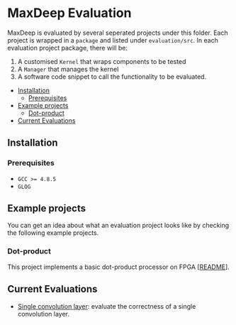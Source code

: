 # MaxDeep Evaluation

MaxDeep is evaluated by several seperated projects under this folder.
Each project is wrapped in a `package` and listed under `evaluation/src`.
In each evaluation project package, there will be:

1. A customised `Kernel` that wraps components to be tested
2. A `Manager` that manages the kernel
3. A software code snippet to call the functionality to be evaluated.

- [Installation](#installation)
  - [Prerequisites](#prerequisites)
- [Example projects](#example-projects)
  - [Dot-product](#dot-product)
- [Current Evaluations](#current-evaluations)

## Installation

### Prerequisites

- `GCC >= 4.8.5`
- `GLOG`

## Example projects

You can get an idea about what an evaluation project looks like by checking the following example projects.

### Dot-product

This project implements a basic dot-product processor on FPGA [[README](./src/dotprod)].

## Current Evaluations

- [Single convolution layer](src/conv_single_layer/README.md):
evaluate the correctness of a single convolution layer.

